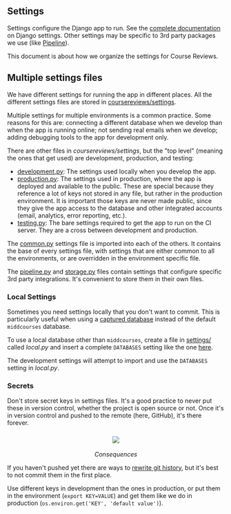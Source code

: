 ## Settings

Settings configure the Django app to run. See the [complete documentation](https://docs.djangoproject.com/en/1.9/topics/settings/) on Django settings. Other settings may be specific to 3rd party packages we use (like [Pipeline](http://django-pipeline.readthedocs.org/en/latest/configuration.html)).

This document is about how we organize the settings for Course Reviews.

## Multiple settings files

We have different settings for running the app in different places. All the different settings files are stored in [coursereviews/settings](https://github.com/coursereviews/coursereviews/tree/8451a05ef6be331060a98c5e94d88a5a971154f6/coursereviews/settings).

Multiple settings for multiple environments is a common practice. Some reasons for this are: connecting a different database when we develop than when the app is running online; not sending real emails when we develop; adding debugging tools to the app for development only.

There are other files in *coursereviews/settings*, but the "top level" (meaning the ones that get used) are development, production, and testing:

- [development.py](https://github.com/coursereviews/coursereviews/blob/master/coursereviews/settings/development.py):
The settings used locally when you develop the app.
- [production.py](https://github.com/coursereviews/coursereviews/blob/master/coursereviews/settings/production.py): The settings used in production, where the app is deployed and available to the public. These are special because they reference a lot of keys not stored in any file, but rather in the production environment. It is important those keys are never made public, since they give the app access to the database and other integrated accounts (email, analytics, error reporting, etc.).
- [testing.py](https://github.com/coursereviews/coursereviews/blob/master/coursereviews/settings/testing.py): The bare settings required to get the app to run on the CI server. They are a cross between development and production.

The [common.py](https://github.com/coursereviews/coursereviews/blob/master/coursereviews/settings/common.py)
settings file is imported into each of the others. It contains the base of every settings file, with settings that are either common to all the environments, or are overridden in the environment specific file.

The [pipeline.py](https://github.com/coursereviews/coursereviews/blob/master/coursereviews/settings/pipeline.py) and [storage.py](https://github.com/coursereviews/coursereviews/blob/master/coursereviews/settings/storage.py) files contain settings that configure specific 3rd party integrations. It's convenient to store them in their own files.

### Local Settings

Sometimes you need settings locally that you don't want to commit. This is particularly useful when using a [captured database](https://github.com/coursereviews/coursereviews/wiki/Fabric#capture-database) instead of the default `middcourses` database.

To use a local database other than `middcourses`, create a file in [settings/](https://github.com/coursereviews/coursereviews/tree/master/coursereviews/settings) called *local.py* and insert a complete `DATABASES` setting like the one [here](https://github.com/coursereviews/coursereviews/blob/0e22c4f0e62de687838e9318382ec6322666f574/coursereviews/settings/development.py#L22-L31).

The development settings will attempt to import and use the `DATABASES` setting in *local.py*.

### Secrets

Don't store secret keys in settings files. It's a good practice to never put these in version control, whether the project is open source or not. Once it's in version control and pushed to the remote (here, GitHub), it's there forever.

<h3 align="center">
  <img src="https://media.giphy.com/media/zNXvBiNNcrjDW/giphy.gif">
</h3>

<p align="center"><i>Consequences</i></p>

If you haven't pushed yet there are ways to [rewrite git history](https://help.github.com/articles/remove-sensitive-data/), but it's best to not commit them in the first place.

Use different keys in development than the ones in production, or put them in the environment (`export KEY=VALUE`) and get them like we do in production (`os.environ.get('KEY', 'default value')`).
